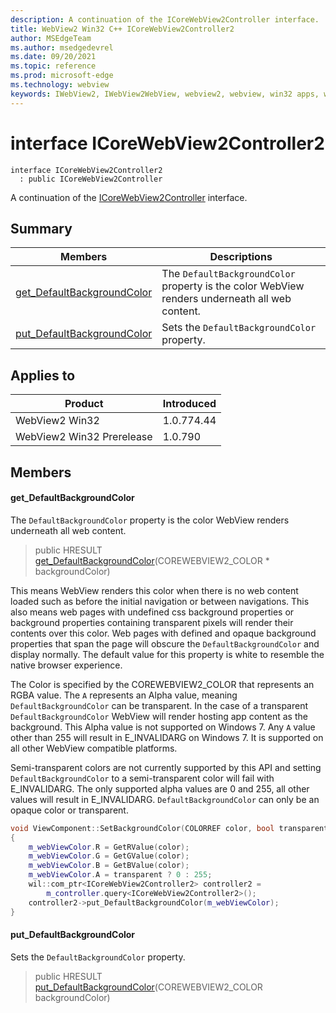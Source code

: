 ```yaml
---
description: A continuation of the ICoreWebView2Controller interface.
title: WebView2 Win32 C++ ICoreWebView2Controller2
author: MSEdgeTeam
ms.author: msedgedevrel
ms.date: 09/20/2021
ms.topic: reference
ms.prod: microsoft-edge
ms.technology: webview
keywords: IWebView2, IWebView2WebView, webview2, webview, win32 apps, win32, edge, ICoreWebView2, ICoreWebView2Controller, browser control, edge html, ICoreWebView2Controller2
---
```


# interface ICoreWebView2Controller2

```
interface ICoreWebView2Controller2
  : public ICoreWebView2Controller
```

A continuation of the [ICoreWebView2Controller](icorewebview2controller.md) interface.

## Summary

 Members                        | Descriptions
--------------------------------|---------------------------------------------
[get_DefaultBackgroundColor](#get_defaultbackgroundcolor) | The `DefaultBackgroundColor` property is the color WebView renders underneath all web content.
[put_DefaultBackgroundColor](#put_defaultbackgroundcolor) | Sets the `DefaultBackgroundColor` property.

## Applies to

Product                         | Introduced
--------------------------------|---------------------------------------------
WebView2 Win32            |    1.0.774.44
WebView2 Win32 Prerelease |    1.0.790

## Members

#### get_DefaultBackgroundColor

The `DefaultBackgroundColor` property is the color WebView renders underneath all web content.

> public HRESULT [get_DefaultBackgroundColor](#get_defaultbackgroundcolor)(COREWEBVIEW2_COLOR * backgroundColor)

This means WebView renders this color when there is no web content loaded such as before the initial navigation or between navigations. This also means web pages with undefined css background properties or background properties containing transparent pixels will render their contents over this color. Web pages with defined and opaque background properties that span the page will obscure the `DefaultBackgroundColor` and display normally. The default value for this property is white to resemble the native browser experience.

The Color is specified by the COREWEBVIEW2_COLOR that represents an RGBA value. The `A` represents an Alpha value, meaning `DefaultBackgroundColor` can be transparent. In the case of a transparent `DefaultBackgroundColor` WebView will render hosting app content as the background. This Alpha value is not supported on Windows 7. Any `A` value other than 255 will result in E_INVALIDARG on Windows 7. It is supported on all other WebView compatible platforms.

Semi-transparent colors are not currently supported by this API and setting `DefaultBackgroundColor` to a semi-transparent color will fail with E_INVALIDARG. The only supported alpha values are 0 and 255, all other values will result in E_INVALIDARG. `DefaultBackgroundColor` can only be an opaque color or transparent.

```cpp
void ViewComponent::SetBackgroundColor(COLORREF color, bool transparent)
{
    m_webViewColor.R = GetRValue(color);
    m_webViewColor.G = GetGValue(color);
    m_webViewColor.B = GetBValue(color);
    m_webViewColor.A = transparent ? 0 : 255;
    wil::com_ptr<ICoreWebView2Controller2> controller2 =
        m_controller.query<ICoreWebView2Controller2>();
    controller2->put_DefaultBackgroundColor(m_webViewColor);
}
```

#### put_DefaultBackgroundColor

Sets the `DefaultBackgroundColor` property.

> public HRESULT [put_DefaultBackgroundColor](#put_defaultbackgroundcolor)(COREWEBVIEW2_COLOR backgroundColor)

